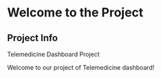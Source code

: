 # Welcome to the Project

## Project Info

Telemedicine Dashboard Project 

Welcome to our project of Telemedicine dashboard!
